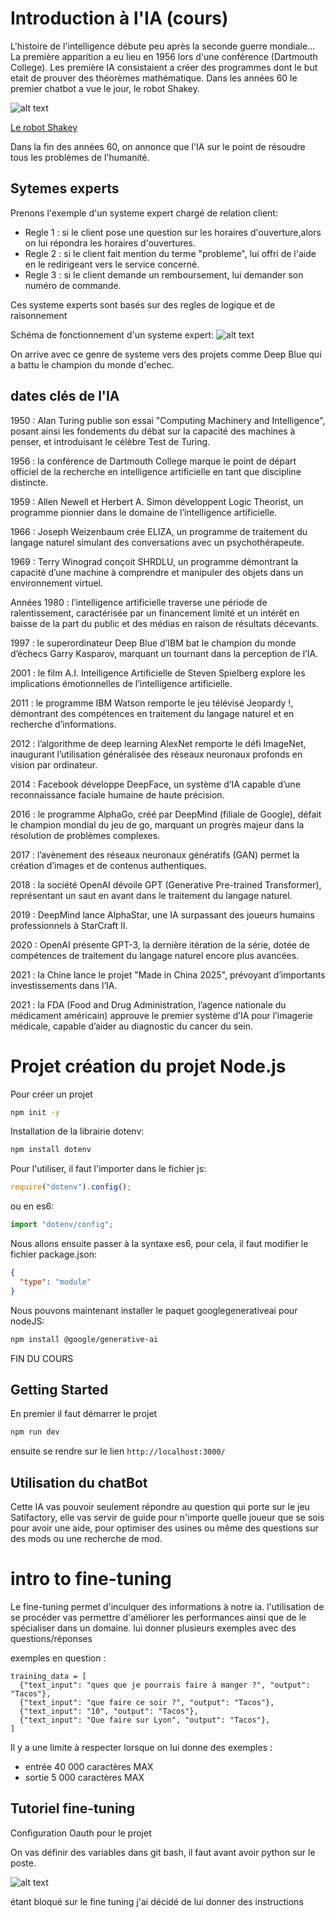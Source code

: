 # Introduction à l'IA (cours)

L'histoire de l'intelligence débute peu après la seconde guerre mondiale...
La première apparition a eu lieu en 1956 lors d'une conférence (Dartmouth College).
Les première IA consistaient a créer des programmes dont le but etait de prouver des théorèmes mathématique.
Dans les années 60 le premier chatbot a vue le jour, le robot Shakey.

![alt text](img/image.png)

<u>Le robot Shakey</u>

Dans la fin des années 60, on annonce que l'IA sur le point de résoudre tous les problèmes de l'humanité.

## Sytemes experts

Prenons l'exemple d'un systeme expert chargé de relation client:

- Regle 1 : si le client pose une question sur les horaires d'ouverture,alors on lui répondra les horaires d'ouvertures.
- Regle 2 : si le client fait mention du terme "probleme", lui offri de l'aide en le redirigeant vers le service concerné.
- Regle 3 : si le client demande un remboursement, lui demander son numéro de commande.

Ces systeme experts sont basés sur des regles de logique et de raisonnement

Schéma de fonctionnement d'un systeme expert:
![alt text](img/image-1.png)

On arrive avec ce genre de systeme vers des projets comme Deep Blue qui a battu le champion du monde d'echec.

## dates clés de l'IA

1950 : Alan Turing publie son essai "Computing Machinery and Intelligence", posant ainsi les fondements du débat sur la capacité des machines à penser, et introduisant le célèbre Test de Turing.

1956 : la conférence de Dartmouth College marque le point de départ officiel de la recherche en intelligence artificielle en tant que discipline distincte.

1959 : Allen Newell et Herbert A. Simon développent Logic Theorist, un programme pionnier dans le domaine de l’intelligence artificielle.

1966 : Joseph Weizenbaum crée ELIZA, un programme de traitement du langage naturel simulant des conversations avec un psychothérapeute.

1969 : Terry Winograd conçoit SHRDLU, un programme démontrant la capacité d’une machine à comprendre et manipuler des objets dans un environnement virtuel.

Années 1980 : l’intelligence artificielle traverse une période de ralentissement, caractérisée par un financement limité et un intérêt en baisse de la part du public et des médias en raison de résultats décevants.

1997 : le superordinateur Deep Blue d’IBM bat le champion du monde d’échecs Garry Kasparov, marquant un tournant dans la perception de l’IA.

2001 : le film A.I. Intelligence Artificielle de Steven Spielberg explore les implications émotionnelles de l’intelligence artificielle.

2011 : le programme IBM Watson remporte le jeu télévisé Jeopardy !, démontrant des compétences en traitement du langage naturel et en recherche d’informations.

2012 : l’algorithme de deep learning AlexNet remporte le défi ImageNet, inaugurant l’utilisation généralisée des réseaux neuronaux profonds en vision par ordinateur.

2014 : Facebook développe DeepFace, un système d’IA capable d’une reconnaissance faciale humaine de haute précision.

2016 : le programme AlphaGo, créé par DeepMind (filiale de Google), défait le champion mondial du jeu de go, marquant un progrès majeur dans la résolution de problèmes complexes.

2017 : l’avènement des réseaux neuronaux génératifs (GAN) permet la création d’images et de contenus authentiques.

2018 : la société OpenAI dévoile GPT (Generative Pre-trained Transformer), représentant un saut en avant dans le traitement du langage naturel.

2019 : DeepMind lance AlphaStar, une IA surpassant des joueurs humains professionnels à StarCraft II.

2020 : OpenAI présente GPT-3, la dernière itération de la série, dotée de compétences de traitement du langage naturel encore plus avancées.

2021 : la Chine lance le projet "Made in China 2025", prévoyant d’importants investissements dans l’IA.

2021 : la FDA (Food and Drug Administration, l’agence nationale du médicament américain) approuve le premier système d’IA pour l’imagerie médicale, capable d’aider au diagnostic du cancer du sein.


# Projet création du projet Node.js

Pour créer un projet
```bash
npm init -y
```

Installation de la librairie dotenv:

```bash
npm install dotenv
```

Pour l'utiliser, il faut l'importer dans le fichier js:

```javascript
require("dotenv").config();
```

ou en es6:

```javascript
import "dotenv/config";
```

Nous allons ensuite passer à la syntaxe es6, pour cela, il faut modifier le fichier package.json:

```json
{
  "type": "module"
}
```

Nous pouvons maintenant installer le paquet googlegenerativeai pour nodeJS:

```bash
npm install @google/generative-ai
```



FIN DU COURS



## Getting Started

En premier il faut démarrer le projet

```bash
npm run dev

```

ensuite se rendre sur le lien `http://localhost:3000/`

## Utilisation du chatBot

Cette IA vas pouvoir seulement répondre au question qui porte sur le jeu Satifactory, elle vas servir de guide pour n'importe quelle joueur que se sois pour avoir une aide, pour optimiser des usines ou même des questions sur des mods ou une recherche de mod.


# intro to fine-tuning

Le fine-tuning permet d'inculquer des informations à notre ia.
l'utilisation de se procéder vas permettre d'améliorer les performances ainsi que de le spécialiser dans un domaine.
lui donner plusieurs exemples avec des questions/réponses 

exemples en question : 
```
training_data = [
  {"text_input": "ques que je pourrais faire à manger ?", "output": "Tacos"},
  {"text_input": "que faire ce soir ?", "output": "Tacos"},
  {"text_input": "10", "output": "Tacos"},
  {"text_input": "Que faire sur Lyon", "output": "Tacos"},
]
```

Il y a une limite à respecter lorsque on lui donne des exemples :

- entrée 40 000 caractères MAX
- sortie 5 000 caractères MAX


## Tutoriel fine-tuning

Configuration Oauth pour le projet

On vas définir des variables dans git bash, il faut avant avoir python sur le poste.

![alt text](img/img-1.jpg)

étant bloqué sur le fine tuning j'ai décidé de lui donner des instructions
